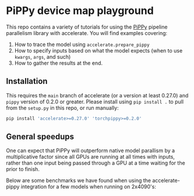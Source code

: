 # PiPPy device map playground

This repo contains a variety of tutorials for using the [PiPPy](https://github.com/PyTorch/PiPPy) pipeline parallelism library with accelerate. You will find examples covering:

1. How to trace the model using `accelerate.prepare_pippy`
2. How to specify inputs based on what the model expects (when to use `kwargs`, `args`, and such)
3. How to gather the results at the end.

## Installation

This requires the `main` branch of accelerate (or a version at least 0.27.0) and  `pippy` version of 0.2.0 or greater. Please install using `pip install .` to pull from the `setup.py` in this repo, or run manually:

```bash
pip install 'accelerate>=0.27.0' 'torchpippy>=0.2.0'
```

## General speedups

One can expect that PiPPy will outperform native model parallism by a multiplicative factor since all GPUs are running at all times with inputs, rather than one input being passed through a GPU at a time waiting for the prior to finish. 

Below are some benchmarks we have found when using the accelerate-pippy integration for a few models when running on 2x4090's:

